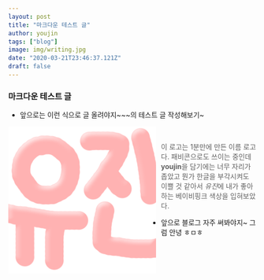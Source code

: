 ```yaml
---
layout: post
title: "마크다운 테스트 글"
author: youjin
tags: ["blog"]
image: img/writing.jpg
date: "2020-03-21T23:46:37.121Z"
draft: false
---
```


### 마크다운 테스트 글
- 앞으로는 이런 식으로 글 올려야지~~~의 테스트 글 작성해보기~

<!-- ![logo](../avatars/favi_logo.png) -->
<img src="./avatars/favi_logo.png"
     alt="logoicon"
     style="float: left; margin-right: 10px;" /><br>

> 이 로고는 1분만에 만든 이름 로고다. 패비콘으로도 쓰이는 중인데 **youjin**을 담기에는 너무 자리가 좁았고 뭔가 한글을 부각시켜도 이쁠 것 같아서 *유진*에 내가 좋아하는 베이비핑크 색상을 입혀보았다.




- 앞으로 블로그 자주 써봐야지~ 그럼 안녕 ㅎㅁㅎ
